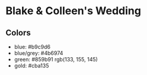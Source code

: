 # Blake & Colleen's Wedding 

## Colors
- blue: #b9c9d6
- blue/grey: #4b6974
- green: #859b91  rgb(133, 155, 145)
- gold: #cba135